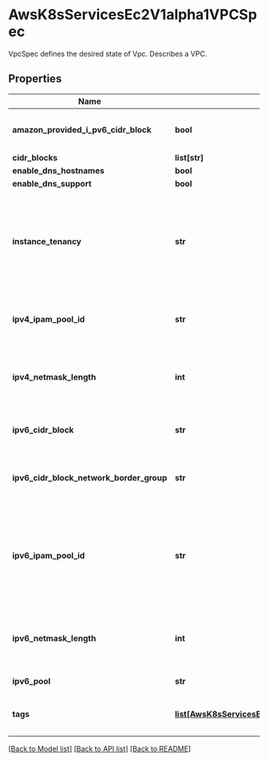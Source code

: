 # AwsK8sServicesEc2V1alpha1VPCSpec

VpcSpec defines the desired state of Vpc.   Describes a VPC.
## Properties
Name | Type | Description | Notes
------------ | ------------- | ------------- | -------------
**amazon_provided_i_pv6_cidr_block** | **bool** | Requests an Amazon-provided IPv6 CIDR block with a /56 prefix length for the VPC. You cannot specify the range of IP addresses, or the size of the CIDR block. | [optional] 
**cidr_blocks** | **list[str]** |  | 
**enable_dns_hostnames** | **bool** | The attribute value. The valid values are true or false. | [optional] 
**enable_dns_support** | **bool** | The attribute value. The valid values are true or false. | [optional] 
**instance_tenancy** | **str** | The tenancy options for instances launched into the VPC. For default, instances are launched with shared tenancy by default. You can launch instances with any tenancy into a shared tenancy VPC. For dedicated, instances are launched as dedicated tenancy instances by default. You can only launch instances with a tenancy of dedicated or host into a dedicated tenancy VPC.   Important: The host value cannot be used with this parameter. Use the default or dedicated values only.   Default: default | [optional] 
**ipv4_ipam_pool_id** | **str** | The ID of an IPv4 IPAM pool you want to use for allocating this VPC&#39;s CIDR. For more information, see What is IPAM? (https://docs.aws.amazon.com/vpc/latest/ipam/what-is-it-ipam.html) in the Amazon VPC IPAM User Guide. | [optional] 
**ipv4_netmask_length** | **int** | The netmask length of the IPv4 CIDR you want to allocate to this VPC from an Amazon VPC IP Address Manager (IPAM) pool. For more information about IPAM, see What is IPAM? (https://docs.aws.amazon.com/vpc/latest/ipam/what-is-it-ipam.html) in the Amazon VPC IPAM User Guide. | [optional] 
**ipv6_cidr_block** | **str** | The IPv6 CIDR block from the IPv6 address pool. You must also specify Ipv6Pool in the request.   To let Amazon choose the IPv6 CIDR block for you, omit this parameter. | [optional] 
**ipv6_cidr_block_network_border_group** | **str** | The name of the location from which we advertise the IPV6 CIDR block. Use this parameter to limit the address to this location.   You must set AmazonProvidedIpv6CidrBlock to true to use this parameter. | [optional] 
**ipv6_ipam_pool_id** | **str** | The ID of an IPv6 IPAM pool which will be used to allocate this VPC an IPv6 CIDR. IPAM is a VPC feature that you can use to automate your IP address management workflows including assigning, tracking, troubleshooting, and auditing IP addresses across Amazon Web Services Regions and accounts throughout your Amazon Web Services Organization. For more information, see What is IPAM? (https://docs.aws.amazon.com/vpc/latest/ipam/what-is-it-ipam.html) in the Amazon VPC IPAM User Guide. | [optional] 
**ipv6_netmask_length** | **int** | The netmask length of the IPv6 CIDR you want to allocate to this VPC from an Amazon VPC IP Address Manager (IPAM) pool. For more information about IPAM, see What is IPAM? (https://docs.aws.amazon.com/vpc/latest/ipam/what-is-it-ipam.html) in the Amazon VPC IPAM User Guide. | [optional] 
**ipv6_pool** | **str** | The ID of an IPv6 address pool from which to allocate the IPv6 CIDR block. | [optional] 
**tags** | [**list[AwsK8sServicesEc2V1alpha1DHCPOptionsSpecTags]**](AwsK8sServicesEc2V1alpha1DHCPOptionsSpecTags.md) | The tags. The value parameter is required, but if you don&#39;t want the tag to have a value, specify the parameter with no value, and we set the value to an empty string. | [optional] 

[[Back to Model list]](../README.md#documentation-for-models) [[Back to API list]](../README.md#documentation-for-api-endpoints) [[Back to README]](../README.md)


